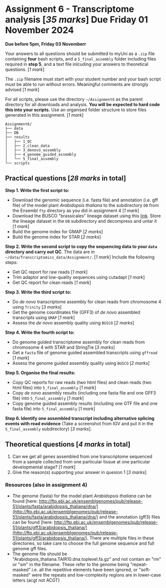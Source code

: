 # Assignment 6 - Transcriptome analysis [*35 marks*] Due Friday 01 November 2024

**Due before 5pm, Friday 03 Novemberr**

Your answers to all questions should be submitted to myUni as a `.zip` file containing **four** bash scripts, and a `5_final_assembly` folder including files required in **step 5**, and a text file inlcuding your answers to theoretical questions. [*1 mark*]

The `.zip` filename must start with your student number and your bash script must be able to run without errors.
Meaningful comments are strongly advised [*1 mark*]

For all scripts, please use the directory `~/Assignment6` as the parent directory for all downloads and analysis. 
**You will be expected to hard code this into your scripts.**
Use an organised folder structure to store files generated in this assignment. [*1 mark*]

```
Assignment6/
├── data
├── DB
├── results
│   ├── 1_QC
│   ├── 2_clean_data
│   ├── 3_denovo_assembly
│   ├── 4_genome_guided_assembly
│   └── 5_final_assembly
└── scripts
```

## Practical questions [*28 marks* in total]

__Step 1. Write the first script to:__

+ Download the genomic sequence (i.e. fasta file) and annotation (i.e. gff file) of the model plant _Arabidopsis thaliana_ to the subdirectory `DB` from the Ensembl `ftp` directory as you did in assignment 4 [*1 mark*]
+ Download the BUSCO "brassicales" lineage dataset using this [link](https://busco-data.ezlab.org/v5/data/lineages/brassicales_odb10.2020-08-05.tar.gz). Store the lineage dataset in the `DB` subdirectory and decompress and untar it [*1 mark*] 
+ Build the genome index for GMAP [*2 marks*]
+ Build the genome index for STAR [*2 marks*]

__Step 2. Write the second script to copy the sequencing data to your `data` directory  and carry out QC__. The data are in `~/data/Transcriptomics_data/Assignment/`. [*1 mark*] Include the following steps:

+ Get QC report for raw reads [*1 mark*]
+ Trim adaptor and low-quality sequences using cutadapt [*1 mark*]
+ Get QC report for clean reads [*1 mark*]

__Step 3. Write the third script to:__

+ Do _de novo_ transcriptome assembly for clean reads from chromosome 4 using `Trinity` [*3 marks*]
+ Get the genome coordinates file (GFF3) of _de novo_ assembled transcripts using `GMAP` [*1 mark*]
+ Assess the _de novo_ assembly quality using `BUSCO` [*2 marks*]

__Step 4. Write the fourth script to:__

+ Do genome guided transcriptome assembly for clean reads from chromosome 4 with STAR and StringTie [*3 marks*]
+ Get a `fasta` file of genome guided assembled transcripts using `gffread` [*1 mark*]
+ Assess the genome guided assembly quality using `BUSCO` [*2 marks*]

__Step 5. Organise the final results:__

+ Copy QC reports for raw reads (two html files) and clean reads (two html files) into `5_final_assembly` [*1 mark*]
+ Copy _de novo_ assembly results (including one fasta file and one GFF3 file) into `5_final_assembly` [*1 mark*]
+ Copy genome guided assembly results (including one GTF file and one fasta file) into `5_final_assembly` [*1 mark*]

__Step 6. Identify one assembled transcript including alternative splicing events with read evidence__ (Take a screenshot from IGV and put it in the `5_final_assembly` subdirectory) [*3 marks*].

## Theoretical questions [*4 marks* in total]

1. Can we get all genes assembled from one transcriptome sequenced from a sample collected from one particular tissue at one particular developmental stage? [*1 mark*]
2. Give the reason(s) supporting your answer in quesion 1 [*3 marks*]

### Resources (also in assignment 4)

+ The genome (fasta) for the model plant _Arabidopsis thaliana_ can be found [here: http://ftp.ebi.ac.uk/ensemblgenomes/pub/release-51/plants/fasta/arabidopsis_thaliana/dna/](http://ftp.ebi.ac.uk/ensemblgenomes/pub/release-51/plants/fasta/arabidopsis_thaliana/dna/) and the annotation (gff3) files can be found [here: http://ftp.ebi.ac.uk/ensemblgenomes/pub/release-51/plants/gff3/arabidopsis_thaliana/](http://ftp.ebi.ac.uk/ensemblgenomes/pub/release-51/plants/gff3/arabidopsis_thaliana/). There are multiple files in these directories, so take care to choose the full genome sequence and full genome gff files.
+ The genome file should be "Arabidopsis_thaliana.TAIR10.dna.toplevel.fa.gz" and not contain an "rm" or "sm" in the filename. These refer to the genome being "repeat-masked" i.e. all the repetitive elements have been ignored, or "soft-masked" were the repeats and low-complexity regions are in lower-case letters (acgt not ACGT)
